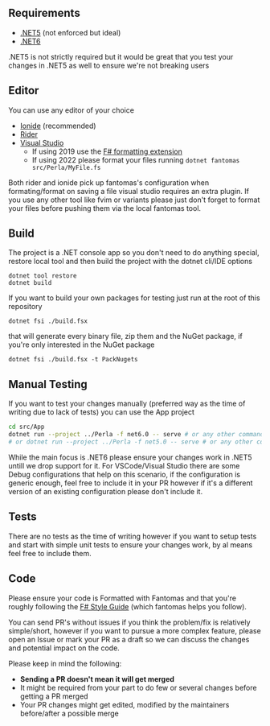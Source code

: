 ## Requirements

- [.NET5](https://dotnet.microsoft.com/download/dotnet/5.0) (not enforced but ideal)
- [.NET6](https://dotnet.microsoft.com/download/dotnet/6.0)

.NET5 is not strictly required but it would be great that you test your changes in .NET5 as well to ensure we're not breaking users

## Editor
You can use any editor of your choice

- [Ionide](https://marketplace.visualstudio.com/items?itemName=Ionide.Ionide-fsharp) (recommended)
- [Rider](https://www.jetbrains.com/rider/)
- [Visual Studio](https://visualstudio.microsoft.com/vs/community/)
  - If using 2019 use the [F# formatting extension](https://marketplace.visualstudio.com/items?itemName=asti.fantomas-vs)
  - If using 2022 please format your files running `dotnet fantomas src/Perla/MyFile.fs`

Both rider and ionide pick up fantomas's configuration when formating/format on saving a file visual studio requires an extra plugin. If you use any other tool like fvim or variants please just don't forget to format your files before pushing them via the local fantomas tool.


## Build
The project is a .NET console app so you don't need to do anything special, restore local tool and then build the project with the dotnet cli/IDE options
```
dotnet tool restore
dotnet build
```

If you want to build your own packages for testing just run at the root of this repository 
```
dotnet fsi ./build.fsx
```
that will generate every binary file, zip them and the NuGet package, if you're only interested in the NuGet package 
```
dotnet fsi ./build.fsx -t PackNugets
```


## Manual Testing
If you want to test your changes manually (preferred way as the time of writing due to lack of tests) you can use the App project

```sh
cd src/App
dotnet run --project ../Perla -f net6.0 -- serve # or any other command 
# or dotnet run --project ../Perla -f net5.0 -- serve # or any other command 
```
While the main focus is .NET6 please ensure your changes work in .NET5 untill we drop support for it.
For VSCode/Visual Studio there are some Debug configurations that help on this scenario, if the configuration is generic enough, feel free to include it in your PR however if it's a different version of an existing configuration please don't include it.


## Tests
There are no tests as the time of writing however if you want to setup tests and start with simple unit tests to ensure your changes work, by al means feel free to include them.

## Code
Please ensure your code is Formatted with Fantomas and that you're roughly following the [F# Style Guide](https://docs.microsoft.com/en-us/dotnet/fsharp/style-guide/) (which fantomas helps you follow).

You can send PR's without issues if you think the problem/fix is relatively simple/short, however if you want to pursue a more complex feature, please open an Issue or mark your PR as a draft so we can discuss the changes and potential impact on the code.

Please keep in mind the following:

- **Sending a PR doesn't mean it will get merged**
- It might be required from your part to do few or several changes before getting a PR merged
- Your PR changes might get edited, modified by the maintainers before/after a possible merge


